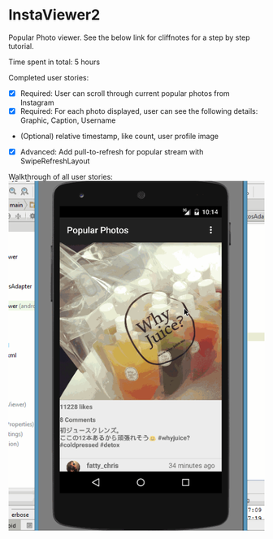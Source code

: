 # InstaViewer2
Popular Photo viewer. See the below link for cliffnotes for a step by step tutorial.

Time spent in total: 5 hours 

Completed user stories: 
* [x] Required: User can scroll through current popular photos from Instagram
* [x] Required: For each photo displayed, user can see the following details: Graphic, Caption, Username
*  (Optional) relative timestamp, like count, user profile image
* [x] Advanced: Add pull-to-refresh for popular stream with SwipeRefreshLayout

Walkthrough of all user stories:
![Video Walkthrough](InstaViewer.gif)


